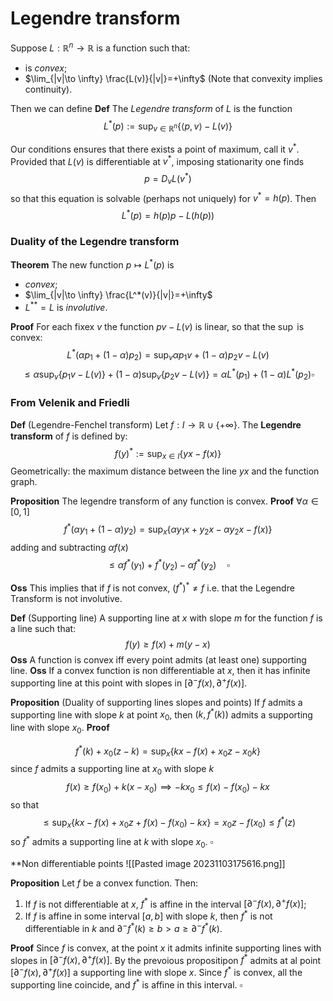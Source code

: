 # Legendre transform

Suppose $L : \mathbb{R}^n \to \mathbb{R}$ is a function such that:
- is _convex_;
- $\lim_{|v|\to \infty} \frac{L(v)}{|v|}=+\infty$
(Note that convexity implies continuity).

Then we can define
**Def** The _Legendre transform_ of $L$ is the function
$$
L^*(p) := \sup_{v \in \mathbb{R}^n} \Big\{ \langle p,\,v\rangle-L(v)\Big\}
$$

Our conditions ensures that there exists a point of maximum, call it $v^*$. 
Provided that $L(v)$ is differentiable at $v^*$, imposing stationarity one finds
$$
p = D_vL(v^*)
$$
so that this equation is solvable (perhaps not uniquely) for $v^* = h(p)$.
Then
$$
L^*(p) = h(p)p-L(h(p))
$$

### Duality of the Legendre transform

**Theorem** The new function $p \mapsto L^*(p)$ is 
- _convex_;
- $\lim_{|v|\to \infty} \frac{L^*(v)}{|v|}=+\infty$
- $L^{**} = L$ is _involutive_.

**Proof**  For each fixex $v$ the function $pv-L(v)$ is linear, so that the $\sup$ is convex:
$$
L^*(\alpha p_1+ (1-\alpha)p_2) = \sup_v \alpha p_1 v + (1-\alpha)p_2v - L(v) 
$$
$$
\leq \alpha\sup_v \{p_1v-L(v)\} + (1-\alpha)\sup_v\{p_2v-L(v)\} = \alpha L^*(p_1) + (1-\alpha)L^*(p_2) \square
$$



### From Velenik and Friedli

**Def** (Legendre-Fenchel transform) Let $f : I \to \mathbb{R} \cup \{+\infty\}$. The **Legendre transform** of $f$ is defined by:
$$
f(y)^* := \sup_{x \in I} \{yx - f(x)\}
$$
Geometrically: the maximum distance between the line $yx$ and the function graph.

**Proposition** The legendre transform of any function is convex.
**Proof** $\forall \alpha \in [0,1]$
$$
f^*(\alpha y_1 + (1-\alpha)y_2) = \sup_x \{  \alpha y_1x + y_2x -\alpha y_2 x -f(x)\}
$$
adding and subtracting $\alpha f(x)$ 
$$
\leq \alpha f^*(y_1) + f^*(y_2) -\alpha f^*(y_2) \quad \square
$$

**Oss** This implies that if $f$ is not convex, $(f^{*})^* \neq f$ i.e. that the Legendre Transform is not involutive.

**Def** (Supporting line) A supporting line at $x$ with slope $m$ for the function $f$ is a line such that:
$$
f(y) \geq f(x) + m(y-x)
$$
**Oss** A function is convex iff every point admits (at least one) supporting line.
**Oss** If a convex function is non differentiable at $x$, then it has infinite supporting line at this point with slopes in  $[\partial^- f(x), \partial^+f(x)]$.

**Proposition** (Duality of supporting lines slopes and points) If $f$ admits a supporting line with slope $k$ at point $x_0$, then $(k, f^*(k))$ admits a supporting line with slope $x_0$.
**Proof** 

$$
f^*(k) + x_0(z-k) = \sup_x \{ kx -f(x) +x_0z - x_0k\}
$$
since $f$ admits a supporting line at $x_0$ with slope $k$
$$
f(x) \geq f(x_0) + k(x-x_0) \implies -kx_0 \leq f(x)-f(x_0)-kx
$$
so that
$$
\leq \sup_x \{ kx - f(x) +x_0z +f(x) - f(x_0) -kx\} = x_0z - f(x_0) \leq f^*(z)
$$
so $f^*$ admits a supporting line at $k$ with slope $x_0$. $\square$

**Non differentiable points
![[Pasted image 20231103175616.png]]

**Proposition** Let $f$ be a convex function. Then:
1. If $f$ is not differentiable at $x$, $f^*$ is affine in the interval $[\partial^- f(x), \partial^+f(x)]$;
2. If $f$ is affine in some interval $[a,b]$ with slope $k$, then $f^*$ is not differentiable in $k$ and $\partial^- f^*(k) \geq b > a \geq \partial^-f^*(k)$.

**Proof** Since $f$ is convex, at the point $x$ it admits infinite supporting lines with slopes in $[\partial^- f(x), \partial^+f(x)]$. By the prevoious propositipon $f^*$ admits at al point $[\partial^- f(x), \partial^+f(x)]$ a supporting line with slope $x$. Since $f^*$ is convex, all the supporting line coincide, and $f^*$ is affine in this interval. $\square$






